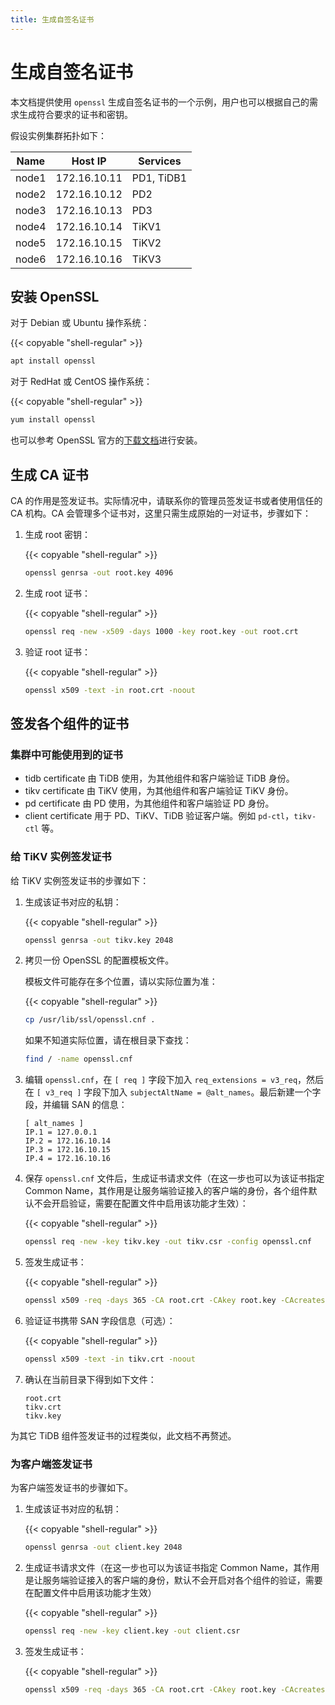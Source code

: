 ```yaml
---
title: 生成自签名证书
---
```


# 生成自签名证书

本文档提供使用 `openssl` 生成自签名证书的一个示例，用户也可以根据自己的需求生成符合要求的证书和密钥。

假设实例集群拓扑如下：

| Name  | Host IP      | Services   |
| ----- | -----------  | ---------- |
| node1 | 172.16.10.11 | PD1, TiDB1 |
| node2 | 172.16.10.12 | PD2        |
| node3 | 172.16.10.13 | PD3        |
| node4 | 172.16.10.14 | TiKV1      |
| node5 | 172.16.10.15 | TiKV2      |
| node6 | 172.16.10.16 | TiKV3      |

## 安装 OpenSSL

对于 Debian 或 Ubuntu 操作系统：

{{< copyable "shell-regular" >}}

```bash
apt install openssl
```

对于 RedHat 或 CentOS 操作系统：

{{< copyable "shell-regular" >}}

```bash
yum install openssl
```

也可以参考 OpenSSL 官方的[下载文档](https://www.openssl.org/source/)进行安装。

## 生成 CA 证书

CA 的作用是签发证书。实际情况中，请联系你的管理员签发证书或者使用信任的 CA 机构。CA 会管理多个证书对，这里只需生成原始的一对证书，步骤如下：

1. 生成 root 密钥：

    {{< copyable "shell-regular" >}}

    ```bash
    openssl genrsa -out root.key 4096
    ```

2. 生成 root 证书：

    {{< copyable "shell-regular" >}}

    ```bash
    openssl req -new -x509 -days 1000 -key root.key -out root.crt
    ```

3. 验证 root 证书：

    {{< copyable "shell-regular" >}}

    ```bash
    openssl x509 -text -in root.crt -noout
    ```

## 签发各个组件的证书

### 集群中可能使用到的证书

- tidb certificate 由 TiDB 使用，为其他组件和客户端验证 TiDB 身份。
- tikv certificate 由 TiKV 使用，为其他组件和客户端验证 TiKV 身份。
- pd certificate 由 PD 使用，为其他组件和客户端验证 PD 身份。
- client certificate 用于 PD、TiKV、TiDB 验证客户端。例如 `pd-ctl`，`tikv-ctl` 等。

### 给 TiKV 实例签发证书

给 TiKV 实例签发证书的步骤如下：

1. 生成该证书对应的私钥：

    {{< copyable "shell-regular" >}}

    ```bash
    openssl genrsa -out tikv.key 2048
    ```

2. 拷贝一份 OpenSSL 的配置模板文件。

    模板文件可能存在多个位置，请以实际位置为准：

    {{< copyable "shell-regular" >}}

    ```bash
    cp /usr/lib/ssl/openssl.cnf .
    ```

    如果不知道实际位置，请在根目录下查找：

    ```bash
    find / -name openssl.cnf
    ```

3. 编辑 `openssl.cnf`，在 `[ req ]` 字段下加入 `req_extensions = v3_req`，然后在 `[ v3_req ]` 字段下加入 `subjectAltName = @alt_names`。最后新建一个字段，并编辑 SAN 的信息：

    ```
    [ alt_names ]
    IP.1 = 127.0.0.1
    IP.2 = 172.16.10.14
    IP.3 = 172.16.10.15
    IP.4 = 172.16.10.16
    ```

4. 保存 `openssl.cnf` 文件后，生成证书请求文件（在这一步也可以为该证书指定 Common Name，其作用是让服务端验证接入的客户端的身份，各个组件默认不会开启验证，需要在配置文件中启用该功能才生效）：

    {{< copyable "shell-regular" >}}

    ```bash
    openssl req -new -key tikv.key -out tikv.csr -config openssl.cnf
    ```

5. 签发生成证书：

    {{< copyable "shell-regular" >}}

    ```bash
    openssl x509 -req -days 365 -CA root.crt -CAkey root.key -CAcreateserial -in tikv.csr -out tikv.crt -extensions v3_req -extfile openssl.cnf
    ```

6. 验证证书携带 SAN 字段信息（可选）：

    {{< copyable "shell-regular" >}}

    ```bash
    openssl x509 -text -in tikv.crt -noout
    ```

7. 确认在当前目录下得到如下文件：

    ```
    root.crt
    tikv.crt
    tikv.key
    ```

为其它 TiDB 组件签发证书的过程类似，此文档不再赘述。

### 为客户端签发证书

为客户端签发证书的步骤如下。

1. 生成该证书对应的私钥：

    {{< copyable "shell-regular" >}}

    ```bash
    openssl genrsa -out client.key 2048
    ```

2. 生成证书请求文件（在这一步也可以为该证书指定 Common Name，其作用是让服务端验证接入的客户端的身份，默认不会开启对各个组件的验证，需要在配置文件中启用该功能才生效）

    {{< copyable "shell-regular" >}}

    ```bash
    openssl req -new -key client.key -out client.csr
    ```

3. 签发生成证书：

    {{< copyable "shell-regular" >}}

    ```bash
    openssl x509 -req -days 365 -CA root.crt -CAkey root.key -CAcreateserial -in client.csr -out client.crt
    ```
